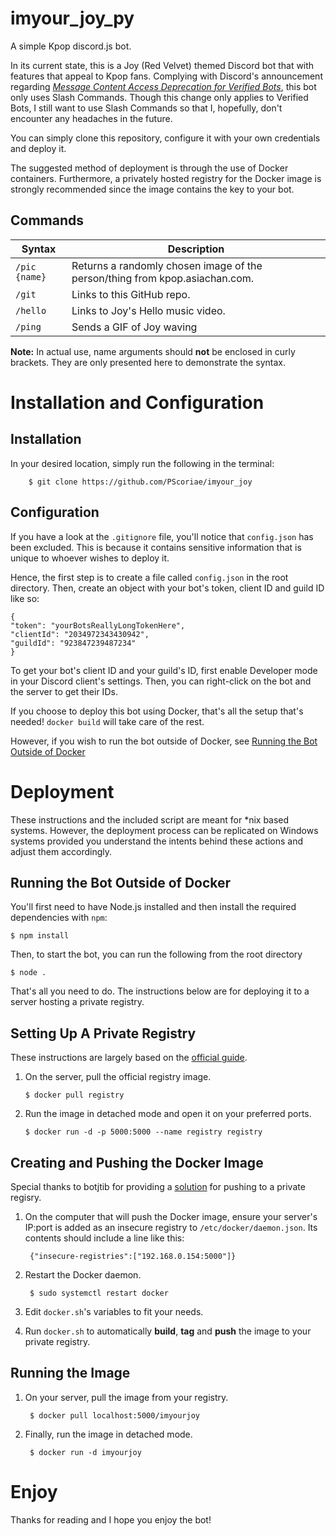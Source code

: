 # imyour_joy_py

A simple Kpop discord.js bot.

In its current state, this is a Joy (Red Velvet) themed Discord bot that with features that appeal to Kpop fans.
Complying with Discord's announcement regarding *[Message Content Access Deprecation for Verified Bots](https://support-dev.discord.com/hc/en-us/articles/4404772028055-Message-Content-Access-Deprecation-for-Verified-Bots)*, this bot only uses Slash Commands. Though this change only applies to Verified Bots, I still want to use Slash Commands so that I, hopefully, don't encounter any headaches in the future.

You can simply clone this repository, configure it with your own credentials and deploy it.

The suggested method of deployment is through the use of Docker containers. Furthermore, a privately hosted registry for the Docker image is strongly recommended since the image contains the key to your bot.

## Commands

| Syntax         | Description                                                                                       |
| -------------- | ------------------------------------------------------------------------------------------------- |
| `/pic {name}`  | Returns a randomly chosen image of the person/thing from kpop.asiachan.com.                       |
| `/git`         | Links to this GitHub repo.                                                                        |
| `/hello`       | Links to Joy's Hello music video.                                                                 |
| `/ping`        | Sends a GIF of Joy waving                                                                         |

**Note:** In actual use, name arguments should **not** be enclosed in curly brackets. They are only presented here to demonstrate the syntax.

# Installation and Configuration

## Installation

In your desired location, simply run the following in the terminal:

        $ git clone https://github.com/PScoriae/imyour_joy

## Configuration

If you have a look at the `.gitignore` file, you'll notice that `config.json` has been excluded. This is because it contains sensitive information that is unique to whoever wishes to deploy it.

Hence, the first step is to create a file called `config.json` in the root directory. Then, create an object with your bot's token, client ID and guild ID like so:

    {
    "token": "yourBotsReallyLongTokenHere",
    "clientId": "2034972343430942",
    "guildId": "923847239487234"
    }

To get your bot's client ID and your guild's ID, first enable Developer mode in your Discord client's settings. Then, you can right-click on the bot and the server to get their IDs.

If you choose to deploy this bot using Docker, that's all the setup that's needed! `docker build` will take care of the rest.

However, if you wish to run the bot outside of Docker, see [Running the Bot Outside of Docker](##running-the-bot-outside-of-docker)

# Deployment

These instructions and the included script are meant for *nix based systems. However, the deployment process can be replicated on Windows systems provided you understand the intents behind these actions and adjust them accordingly.

## Running the Bot Outside of Docker

You'll first need to have Node.js installed and then install the required dependencies with `npm`:

    $ npm install

Then, to start the bot, you can run the following from the root directory

    $ node .

That's all you need to do. The instructions below are for deploying it to a server hosting a private registry.

## Setting Up A Private Registry

These instructions are largely based on the [official guide](https://docs.docker.com/registry/).

1.  On the server, pull the official registry image.
        
        $ docker pull registry

2.  Run the image in detached mode and open it on your preferred ports.
        
        $ docker run -d -p 5000:5000 --name registry registry

## Creating and Pushing the Docker Image

Special thanks to botjtib for providing a [solution](https://stackoverflow.com/questions/38695515/can-not-pull-push-images-after-update-docker-to-1-12) for pushing to a private regisry.

1. On the computer that will push the Docker image, ensure your server's IP:port is added as an insecure registry to `/etc/docker/daemon.json`. Its contents should include a line like this:

        {"insecure-registries":["192.168.0.154:5000"]}

2. Restart the Docker daemon.

        $ sudo systemctl restart docker

3. Edit `docker.sh`'s variables to fit your needs.

4. Run `docker.sh` to automatically **build**, **tag** and **push** the image to your private registry.

## Running the Image

1. On your server, pull the image from your registry.

        $ docker pull localhost:5000/imyourjoy

2. Finally, run the image in detached mode.

        $ docker run -d imyourjoy

# Enjoy

Thanks for reading and I hope you enjoy the bot!
